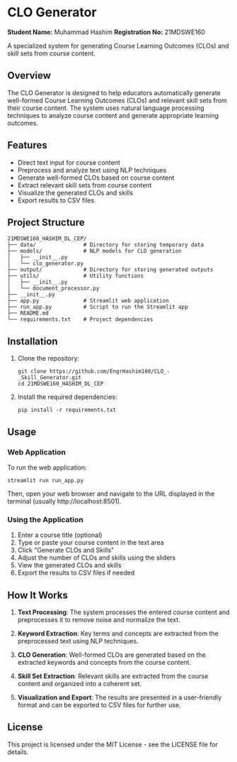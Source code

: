 # CLO Generator

**Student Name:** Muhammad Hashim
**Registration No:** 21MDSWE160

A specialized system for generating Course Learning Outcomes (CLOs) and skill sets from course content.

## Overview

The CLO Generator is designed to help educators automatically generate well-formed Course Learning Outcomes (CLOs) and relevant skill sets from their course content. The system uses natural language processing techniques to analyze course content and generate appropriate learning outcomes.

## Features

- Direct text input for course content
- Preprocess and analyze text using NLP techniques
- Generate well-formed CLOs based on course content
- Extract relevant skill sets from course content
- Visualize the generated CLOs and skills
- Export results to CSV files

## Project Structure

```
21MDSWE160_HASHIM_DL_CEP/
├── data/               # Directory for storing temporary data
├── models/             # NLP models for CLO generation
│   ├── __init__.py
│   └── clo_generator.py
├── output/             # Directory for storing generated outputs
├── utils/              # Utility functions
│   ├── __init__.py
│   └── document_processor.py
├── __init__.py
├── app.py              # Streamlit web application
├── run_app.py          # Script to run the Streamlit app
├── README.md
└── requirements.txt    # Project dependencies
```

## Installation

1. Clone the repository:
   ```
   git clone https://github.com/EngrHashim160/CLO_-_Skill_Generator.git
   cd 21MDSWE160_HASHIM_DL_CEP
   ```

2. Install the required dependencies:
   ```
   pip install -r requirements.txt
   ```

## Usage

### Web Application

To run the web application:

```
streamlit run run_app.py
```

Then, open your web browser and navigate to the URL displayed in the terminal (usually http://localhost:8501).

### Using the Application

1. Enter a course title (optional)
2. Type or paste your course content in the text area
3. Click "Generate CLOs and Skills"
4. Adjust the number of CLOs and skills using the sliders
5. View the generated CLOs and skills
6. Export the results to CSV files if needed

## How It Works

1. **Text Processing**: The system processes the entered course content and preprocesses it to remove noise and normalize the text.

2. **Keyword Extraction**: Key terms and concepts are extracted from the preprocessed text using NLP techniques.

3. **CLO Generation**: Well-formed CLOs are generated based on the extracted keywords and concepts from the course content.

4. **Skill Set Extraction**: Relevant skills are extracted from the course content and organized into a coherent set.

5. **Visualization and Export**: The results are presented in a user-friendly format and can be exported to CSV files for further use.

## License

This project is licensed under the MIT License - see the LICENSE file for details.
